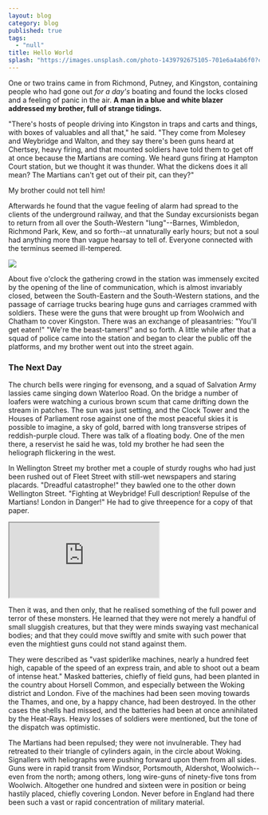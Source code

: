 ```yaml
---
layout: blog
category: blog
published: true
tags: 
  - "null"
title: Hello World
splash: "https://images.unsplash.com/photo-1439792675105-701e6a4ab6f0?crop=entropy&fit=crop&fm=jpg&q=50&h=300&w=1600"
---
```






One or two trains came in from Richmond, Putney, and Kingston, containing people who had gone out _for a day's_ boating and found the locks closed and a feeling of panic in the air.  **A man in a blue and white blazer addressed my brother, full of strange tidings.**

"There's hosts of people driving into Kingston in traps and carts and things, with boxes of valuables and all that," he said.  "They come from Molesey and Weybridge and Walton, and they say there's been guns heard at Chertsey, heavy firing, and that mounted soldiers have told them to get off at once because the Martians are coming.  We heard guns firing at Hampton Court station, but we thought it was thunder.  What the dickens does it all mean?  The Martians can't get out of their pit, can they?"

My brother could not tell him!

Afterwards he found that the vague feeling of alarm had spread to the clients of the underground railway, and that the Sunday excursionists began to return from all over the South-Western "lung"--Barnes, Wimbledon, Richmond Park, Kew, and so forth--at unnaturally early hours; but not a soul had anything more than vague hearsay to tell of.  Everyone connected with the terminus seemed ill-tempered.

![](https://images.unsplash.com/photo-1444858345149-8ff40887589b?crop=entropy&fit=crop&fm=jpg&q=50&w=700)

About five o'clock the gathering crowd in the station was immensely excited by the opening of the line of communication, which is almost invariably closed, between the South-Eastern and the South-Western stations, and the passage of carriage trucks bearing huge guns and carriages crammed with soldiers.  These were the guns that were brought up from Woolwich and Chatham to cover Kingston.  There was an exchange of pleasantries: "You'll get eaten!"  "We're the beast-tamers!" and so forth.  A little while after that a squad of police came into the station and began to clear the public off the platforms, and my brother went out into the street again.


### The Next Day

The church bells were ringing for evensong, and a squad of Salvation Army lassies came singing down Waterloo Road.  On the bridge a number of loafers were watching a curious brown scum that came drifting down the stream in patches.  The sun was just setting, and the Clock Tower and the Houses of Parliament rose against one of the most peaceful skies it is possible to imagine, a sky of gold, barred with long transverse stripes of reddish-purple cloud.  There was talk of a floating body.  One of the men there, a reservist he said he was, told my brother he had seen the heliograph flickering in the west.

In Wellington Street my brother met a couple of sturdy roughs who had just been rushed out of Fleet Street with still-wet newspapers and staring placards.  "Dreadful catastrophe!" they bawled one to the other down Wellington Street.  "Fighting at Weybridge!  Full description!  Repulse of the Martians! London in Danger!"  He had to give threepence for a copy of that paper.

<div class="Video-wrapper">
<iframe src="https://www.youtube.com/embed/8DW0JaAocMI?rel=0" allowfullscreen></iframe>
</div>

Then it was, and then only, that he realised something of the full power and terror of these monsters.  He learned that they were not merely a handful of small sluggish creatures, but that they were minds swaying vast mechanical bodies; and that they could move swiftly and smite with such power that even the mightiest guns could not stand against them.

They were described as "vast spiderlike machines, nearly a hundred feet high, capable of the speed of an express train, and able to shoot out a beam of intense heat."  Masked batteries, chiefly of field guns, had been planted in the country about Horsell Common, and especially between the Woking district and London.  Five of the machines had been seen moving towards the Thames, and one, by a happy chance, had been destroyed.  In the other cases the shells had missed, and the batteries had been at once annihilated by the Heat-Rays.  Heavy losses of soldiers were mentioned, but the tone of the dispatch was optimistic.

The Martians had been repulsed; they were not invulnerable.  They had retreated to their triangle of cylinders again, in the circle about Woking.  Signallers with heliographs were pushing forward upon them from all sides.  Guns were in rapid transit from Windsor, Portsmouth, Aldershot, Woolwich--even from the north; among others, long wire-guns of ninety-five tons from Woolwich.  Altogether one hundred and sixteen were in position or being hastily placed, chiefly covering London.  Never before in England had there been such a vast or rapid concentration of military material.

